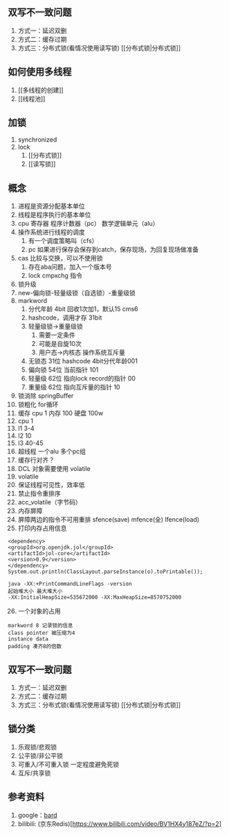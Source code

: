 ## 双写不一致问题
1. 方式一：延迟双删
2. 方式二：缓存过期
3. 方式三：分布式锁(看情况使用读写锁) [[分布式锁|分布式锁]] 

## 如何使用多线程
1. [[多线程的创建]]
2. [[线程池]]

## 加锁
1. synchronized
2. lock
    1. [[分布式锁]]
    2. [[读写锁]]

## 概念
1. 进程是资源分配基本单位
2. 线程是程序执行的基本单位
3. cpu 寄存器 程序计数器（pc） 数学逻辑单元（alu）
4. 操作系统进行线程的调度
    1. 有一个调度策略叫（cfs）
    2. pc 如果进行保存会保存到catch，保存现场，为回复现场做准备
5. cas 比较与交换，可以不使用锁
    1. 存在aba问题，加入一个版本号
    2. lock cmpxchg 指令
6. 锁升级
7. new-偏向锁-轻量级锁（自选锁）-重量级锁
8. markword
    1. 分代年龄 4bit 回收1次加1，默认15 cms6
    2. hashcode，调用才存 31bit
    3. 轻量级锁->重量级锁
        1. 需要一定条件
        2. 可能是自旋10次
        3. 用户态->内核态 操作系统互斥量
    4. 无锁态 31位 hashcode 4bit分代年龄001
    5. 偏向锁 54位 当前指针             101
    6. 轻量级 62位 指向lock record的指针 00
    7. 重量级 62位 指向互斥量的指针       10
9. 锁消除 springBuffer
10. 锁粗化 for循环
11. 缓存 cpu 1 内存 100 硬盘 100w
12. cpu 1
13. l1 3-4
14. l2 10
15. l3 40-45
16. 超线程 一个alu 多个pc组
17. 缓存行对齐？
18. DCL 对象需要使用 volatile
19. volatile
20. 保证线程可见性，效率低
21. 禁止指令重排序
22. acc_volatile（字节码）
23. 内存屏障
24. 屏障两边的指令不可用重排 sfence(save) mfence(全) lfence(load)
25. 打印内存占用信息
   ``` 
   <dependency>
   <groupId>org.openjdk.jol</groupId>
   <artifactId>jol-core</artifactId>
   <version>0.9</version>
   </dependency>
   System.out.println(ClassLayout.parseInstance(o).toPrintable());
   ```
   ```
   java -XX:+PrintCommandLineFlags -version
   起始堆大小 最大堆大小
   -XX:InitialHeapSize=535672000 -XX:MaxHeapSize=8570752000
   ```
26. 一个对象的占用
   ```
   markword 8 记录锁的信息
   class pointer 被压缩为4
   instance data
   padding 凑齐8的倍数
   ```
## 双写不一致问题
1. 方式一：延迟双删
2. 方式二：缓存过期
3. 方式三：分布式锁(看情况使用读写锁) [[分布式锁|分布式锁]]

## 锁分类
1. 乐观锁/悲观锁
2. 公平锁/非公平锁
3. 可重入/不可重入锁 一定程度避免死锁
4. 互斥/共享锁 


## 参考资料
1. google：[bard](https://bard.google.com/)
2. bilibili: (京东Redis)[https://www.bilibili.com/video/BV1HX4y187eZ/?p=2]